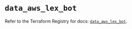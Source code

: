 # `data_aws_lex_bot`

Refer to the Terraform Registry for docs: [`data_aws_lex_bot`](https://registry.terraform.io/providers/hashicorp/aws/3.76.1/docs/data-sources/lex_bot).
